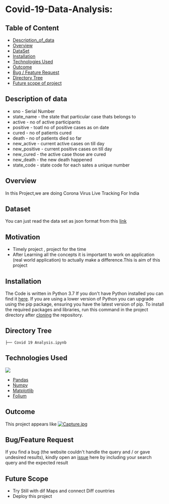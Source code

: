 # Covid-19-Data-Analysis: 

## Table of Content
  * [Description_of_data](#Description-of-data)
  * [Overview](#overview)
  * [DataSet](#Dataset)
  * [Installation](#installation)
  * [Technologies Used](#Technologies-Used)
  * [Outcome](#outcome)
  * [Bug / Feature Request](#bug---feature-request)
  * [Directory Tree](#directory-tree)
  * [Future scope of project](#future-scope)


## Description of data

* sno	- Serial Number
* state_name - the state that particular case thats belongs to	
* active	- no of active participants 
* positive	- toatl no of positive cases as on date
* cured	  - no of patients cured
* death	  - no of patients died so far
* new_active	- current active  cases on till day   
* new_positive	- current positive  cases on till day   
* new_cured	    - the active case those are cured
* new_death	     - the new death happened
* state_code    - state code for each sates a unique number 


## Overview
In this Project,we are doing Corona Virus Live Tracking For India
## Dataset
You can just read the data set as json format from this [link](https://www.mohfw.gov.in/data/datanew.json)

## Motivation
* Timely project , project for the time
* After Learning all the concepts it is important to work on application (real world application) to actually make a difference.This is aim of this project

## Installation
The Code is written in Python 3.7 If you don't have Python installed you can find it [here](https://www.python.org/downloads/). If you are using a lower version of Python you can upgrade using the pip package, ensuring you have the latest version of pip. To install the required packages and libraries, run this command in the project directory after [cloning](https://www.howtogeek.com/451360/how-to-clone-a-github-repository/) the repository.

## Directory Tree 
```
├── Covid 19 Analysis.ipynb

```

## Technologies Used

![](https://forthebadge.com/images/badges/made-with-python.svg)
* [Pandas](https://pandas.pydata.org/)
* [Numpy](https://numpy.org/)
* [Matplotlib](https://matplotlib.org/) 
* [Folium](https://python-visualization.github.io/folium/#:~:text=folium%20makes%20it%20easy%20to,as%20markers%20on%20the%20map.)
## Outcome
This project appears like [![Capture.jpg](https://i.postimg.cc/8cVvwMg5/Capture.jpg)](https://postimg.cc/WFXt1D3L) 
## Bug/Feature Request

If you find a bug (the website couldn't handle the query and / or gave undesired results), kindly open an [issue](https://github.com/Abilashkanagasabai/Covid-19-Data-Analysis-/issues) here by including your search query and the expected result

## Future Scope

* Try Still with dif  Maps and connect Diff countries
* Deploy this project

